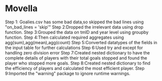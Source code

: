 # Movella
Step 1: Goalies.csv has some bad data,so skipped the bad lines using "on_bad_lines = 'skip'"
Step 2:Dropped the irrelevant data using drop function.
Step 3:Grouped the data on tmID and year level using groupby function.
Step 4:Then calculated required aggregates using agg(sum),agg(mean),agg(count)
Step 5:Converted datatypes of the fields in the input table for further calculations
Step 6:Used try and except for handling zero division error
Step 7:Created nested dictionary to have the complete details of players with their total goals stopped and found the player who stopped more goals.
Step 8:Created nested dictionary to find the efficiency of players and calculated the most efficient player.
Step 9:Imported the "warning"  package to ignore runtime warnings.
